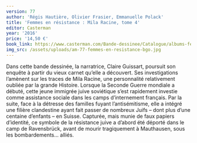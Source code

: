 ```yaml
---
version: 77
author: 'Régis Hautière, Olivier Frasier, Emmanuelle Polack'
title: 'Femmes en résistance : Mila Racine, tome 4'
editor: Casterman
year: '2016'
price: '14,50 €'
book_link: https://www.casterman.com/Bande-dessinee/Catalogue/albums-femmes-en-resistance/femmes-en-resistance-4-mila-racine
img_src: /assets/uploads/am-77-femmes-en-resistance-bgo.jpg
---
```

Dans cette bande dessinée, la narratrice, Claire Guissart, poursuit son enquête à partir du vieux carnet qu’elle a découvert. Ses investigations l’amènent sur les traces de Mila Racine, une personnalité relativement oubliée par la grande Histoire. Lorsque la Seconde Guerre mondiale a débuté, cette jeune immigrée juive soviétique s’est rapidement investie comme assistance sociale dans les camps d’internement français. Par la suite, face à la détresse des familles fuyant l’antisémitisme, elle a intégré une filière clandestine ayant fait passer de nombreux Juifs – dont plus d’une centaine d’enfants – en Suisse. Capturée, mais munie de faux papiers d’identité, ce symbole de la résistance juive a d’abord été déporté dans le camp de Ravensbrück, avant de mourir tragiquement à Mauthausen, sous les bombardements… alliés.
